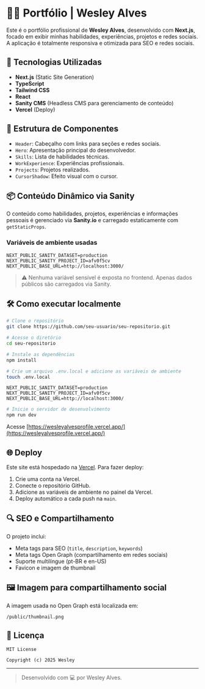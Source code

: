 # 🧑‍💻 Portfólio | Wesley Alves

Este é o portfólio profissional de **Wesley Alves**, desenvolvido com **Next.js**, focado em exibir minhas habilidades, experiências, projetos e redes sociais. A aplicação é totalmente responsiva e otimizada para SEO e redes sociais.

## 🚀 Tecnologias Utilizadas

- **Next.js** (Static Site Generation)
- **TypeScript**
- **Tailwind CSS**
- **React**
- **Sanity CMS** (Headless CMS para gerenciamento de conteúdo)
- **Vercel** (Deploy)

## 📁 Estrutura de Componentes

- `Header`: Cabeçalho com links para seções e redes sociais.
- `Hero`: Apresentação principal do desenvolvedor.
- `Skills`: Lista de habilidades técnicas.
- `WorkExperience`: Experiências profissionais.
- `Projects`: Projetos realizados.
- `CursorShadow`: Efeito visual com o cursor.

## 📦 Conteúdo Dinâmico via Sanity

O conteúdo como habilidades, projetos, experiências e informações pessoais é gerenciado via **Sanity.io** e carregado estaticamente com `getStaticProps`.

### Variáveis de ambiente usadas

```env
NEXT_PUBLIC_SANITY_DATASET=production
NEXT_PUBLIC_SANITY_PROJECT_ID=afv0f5cv
NEXT_PUBLIC_BASE_URL=http://localhost:3000/
```

> ⚠️ Nenhuma variável sensível é exposta no frontend. Apenas dados públicos são carregados via Sanity.

## 🛠️ Como executar localmente

```bash
# Clone o repositório
git clone https://github.com/seu-usuario/seu-repositorio.git

# Acesse o diretório
cd seu-repositorio

# Instale as dependências
npm install

# Crie um arquivo .env.local e adicione as variáveis de ambiente
touch .env.local
```

```env
NEXT_PUBLIC_SANITY_DATASET=production
NEXT_PUBLIC_SANITY_PROJECT_ID=afv0f5cv
NEXT_PUBLIC_BASE_URL=http://localhost:3000/
```

```bash
# Inicie o servidor de desenvolvimento
npm run dev
```

Acesse [https://wesleyalvesprofile.vercel.app/](https://wesleyalvesprofile.vercel.app/)

## 🌐 Deploy

Este site está hospedado na [Vercel](https://vercel.com). Para fazer deploy:

1. Crie uma conta na Vercel.
2. Conecte o repositório GitHub.
3. Adicione as variáveis de ambiente no painel da Vercel.
4. Deploy automático a cada push na `main`.

## 🔍 SEO e Compartilhamento

O projeto inclui:

- Meta tags para SEO (`title`, `description`, `keywords`)
- Meta tags Open Graph (compartilhamento em redes sociais)
- Suporte multilíngue (pt-BR e en-US)
- Favicon e imagem de thumbnail

## 🖼️ Imagem para compartilhamento social

A imagem usada no Open Graph está localizada em:

```
/public/thumbnail.png
```

## 📄 Licença

```text
MIT License

Copyright (c) 2025 Wesley
```

---

> Desenvolvido com 💻 por Wesley Alves.
